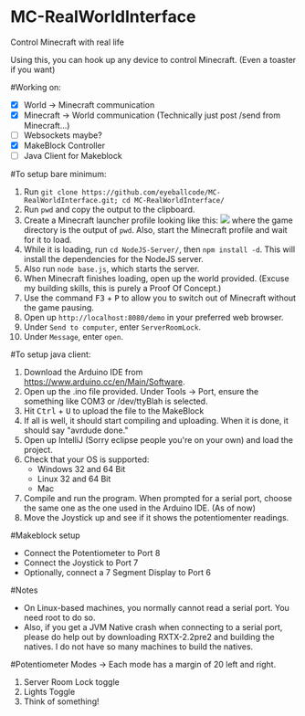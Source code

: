 # MC-RealWorldInterface
Control Minecraft with real life

Using this, you can hook up any device to control Minecraft. (Even a toaster if you want)

#Working on:

 - [x] World -> Minecraft communication
 - [x] Minecraft -> World communication (Technically just post /send from Minecraft...)
 - [ ] Websockets maybe?
 - [x] MakeBlock Controller
 - [ ] Java Client for Makeblock
 
#To setup bare minimum:
 
 1. Run `git clone https://github.com/eyeballcode/MC-RealWorldInterface.git; cd MC-RealWorldInterface/`
 2. Run `pwd` and copy the output to the clipboard.
 3. Create a Minecraft launcher profile looking like this: ![](http://i.imgur.com/2KevrJg.png)
    where the game directory is the output of `pwd`. Also, start the Minecraft profile and wait for it to load.
 4. While it is loading, run `cd NodeJS-Server/`, then `npm install -d`. This will install the dependencies for the NodeJS server.
 5. Also run `node base.js`, which starts the server.
 6. When Minecraft finishes loading, open up the world provided. (Excuse my building skills, this is purely a Proof Of Concept.)
 7. Use the command <kbd>F3</kbd> + <kbd>P</kbd> to allow you to switch out of Minecraft without the game pausing.
 8. Open up `http://localhost:8080/demo` in your preferred web browser.
 9. Under `Send to computer`, enter `ServerRoomLock`.
 10. Under `Message`, enter `open`.

#To setup java client:
1. Download the Arduino IDE from https://www.arduino.cc/en/Main/Software.
2. Open up the .ino file provided. Under Tools -> Port, ensure the something like COM3 or /dev/ttyBlah is selected.
3. Hit <kbd>Ctrl</kbd> + <kbd>U</kbd> to upload the file to the MakeBlock
4. If all is well, it should start compiling and uploading. When it is done, it should say "avrdude done."
5. Open up IntelliJ (Sorry eclipse people you're on your own) and load the project.
6. Check that your OS is supported:
   - Windows 32 and 64 Bit
   - Linux 32 and 64 Bit
   - Mac
7. Compile and run the program. When prompted for a serial port, choose the same one as the one used in the Arduino IDE.
(As of now)
8. Move the Joystick up and see if it shows the potentiomenter readings.


#Makeblock setup
- Connect the Potentiometer to Port 8
- Connect the Joystick to Port 7
- Optionally, connect a 7 Segment Display to Port 6


#Notes
- On Linux-based machines, you normally cannot read a serial port. You need root to do so.
- Also, if you get a JVM Native crash when connecting to a serial port, please do help out by downloading RXTX-2.2pre2 and building the natives. I do not have so many machines to build the natives.

#Potentiometer Modes
-> Each mode has a margin of 20 left and right.

1. Server Room Lock toggle
2. Lights Toggle
3. Think of something!